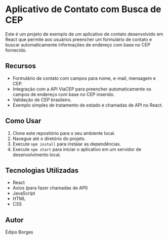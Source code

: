 # Aplicativo de Contato com Busca de CEP

Este é um projeto de exemplo de um aplicativo de contato desenvolvido em React que permite aos usuários preencher um formulário de contato e buscar automaticamente informações de endereço com base no CEP fornecido.

## Recursos

- Formulário de contato com campos para nome, e-mail, mensagem e CEP.
- Integração com a API ViaCEP para preencher automaticamente os campos de endereço com base no CEP inserido.
- Validação de CEP brasileiro.
- Exemplo simples de tratamento de estado e chamadas de API no React.

## Como Usar

1. Clone este repositório para o seu ambiente local.
2. Navegue até o diretório do projeto.
3. Execute `npm install` para instalar as dependências.
4. Execute `npm start` para iniciar o aplicativo em um servidor de desenvolvimento local.

## Tecnologias Utilizadas

- React
- Axios (para fazer chamadas de API)
- JavaScript
- HTML
- CSS

## Autor
Édipo Borges
